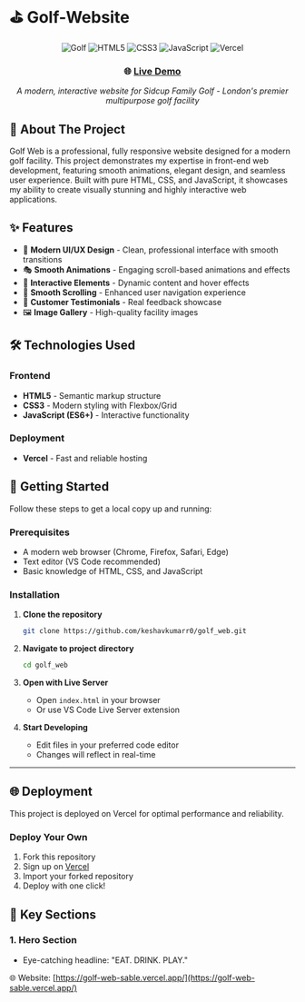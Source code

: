 # ⛳  Golf-Website

<div align="center">

![Golf](https://img.shields.io/badge/Golf-Facility-green?style=for-the-badge)
![HTML5](https://img.shields.io/badge/HTML5-E34F26?style=for-the-badge&logo=html5&logoColor=white)
![CSS3](https://img.shields.io/badge/CSS3-1572B6?style=for-the-badge&logo=css3&logoColor=white)
![JavaScript](https://img.shields.io/badge/JavaScript-F7DF1E?style=for-the-badge&logo=javascript&logoColor=black)
![Vercel](https://img.shields.io/badge/Vercel-000000?style=for-the-badge&logo=vercel&logoColor=white)

### 🌐 [Live Demo](https://golf-web-sable.vercel.app/)

*A modern, interactive website for Sidcup Family Golf - London's premier multipurpose golf facility*

</div>




## 🎯 About The Project
Golf Web is a professional, fully responsive website designed for a modern golf facility. This project demonstrates my expertise in front-end web development, featuring smooth animations, elegant design, and seamless user experience. Built with pure HTML, CSS, and JavaScript, it showcases my ability to create visually stunning and highly interactive web applications.


## ✨ Features

- 🎨 **Modern UI/UX Design** - Clean, professional interface with smooth transitions
- 🎭 **Smooth Animations** - Engaging scroll-based animations and effects
- 🎯 **Interactive Elements** - Dynamic content and hover effects
- 🔄 **Smooth Scrolling** - Enhanced user navigation experience
- 💬 **Customer Testimonials** - Real feedback showcase
- 🖼️ **Image Gallery** - High-quality facility images



## 🛠️ Technologies Used

### Frontend
- **HTML5** - Semantic markup structure
- **CSS3** - Modern styling with Flexbox/Grid
- **JavaScript (ES6+)** - Interactive functionality

### Deployment
- **Vercel** - Fast and reliable hosting


## 🚀 Getting Started

Follow these steps to get a local copy up and running:

### Prerequisites

- A modern web browser (Chrome, Firefox, Safari, Edge)
- Text editor (VS Code recommended)
- Basic knowledge of HTML, CSS, and JavaScript

### Installation

1. **Clone the repository**
   ```bash
   git clone https://github.com/keshavkumarr0/golf_web.git
   ```

2. **Navigate to project directory**
   ```bash
   cd golf_web
   ```

3. **Open with Live Server**
   - Open `index.html` in your browser
   - Or use VS Code Live Server extension

4. **Start Developing**
   - Edit files in your preferred code editor
   - Changes will reflect in real-time

---

## 🌐 Deployment

This project is deployed on Vercel for optimal performance and reliability.

### Deploy Your Own

1. Fork this repository
2. Sign up on [Vercel](https://vercel.com)
3. Import your forked repository
4. Deploy with one click!




## 🎨 Key Sections

### 1. **Hero Section**
   - Eye-catching headline: "EAT. DRINK. PLAY."






 🌐 Website: [https://golf-web-sable.vercel.app/](https://golf-web-sable.vercel.app/)




